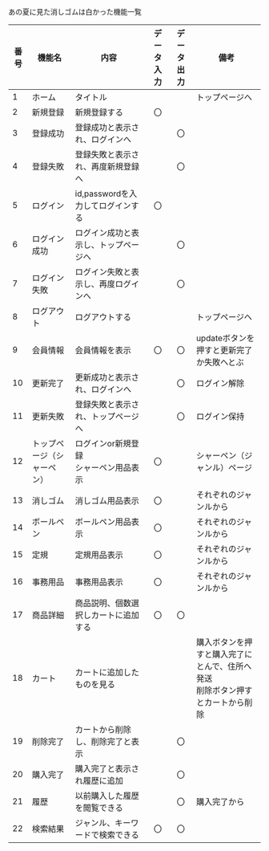 あの夏に見た消しゴムは白かった機能一覧

|番号|機能名|内容|データ入力|データ出力|備考|
|---|---|---|:---:|:---:|---|
|1|ホーム|タイトル|||トップページへ|
|2|新規登録|新規登録する|〇|||
|3|登録成功|登録成功と表示され、ログインへ||〇||
|4|登録失敗|登録失敗と表示され、再度新規登録へ||〇||
|5|ログイン|id,passwordを入力してログインする|〇|||
|6|ログイン成功|ログイン成功と表示し、トップページへ||〇||
|7|ログイン失敗|ログイン失敗と表示し、再度ログインへ||〇||
|8|ログアウト|ログアウトする|||トップページへ|
|9|会員情報|会員情報を表示|〇|〇|updateボタンを押すと更新完了か失敗へとぶ|
|10|更新完了|更新成功と表示され、ログインへ||〇|ログイン解除|
|11|更新失敗|登録失敗と表示され、トップページへ||〇|ログイン保持|
|12|トップページ（シャーペン）|ログインor新規登録<br>シャーペン用品表示|〇||シャーペン（ジャンル）ページ|
|13|消しゴム|消しゴム用品表示|〇||それぞれのジャンルから|
|14|ボールペン|ボールペン用品表示|〇||それぞれのジャンルから|
|15|定規|定規用品表示|〇||それぞれのジャンルから|
|16|事務用品|事務用品表示|〇||それぞれのジャンルから|
|17|商品詳細|商品説明、個数選択しカートに追加する|〇|〇||
|18|カート|カートに追加したものを見る|||購入ボタンを押すと購入完了にとんで、住所へ発送<br>削除ボタン押すとカートから削除|
|19|削除完了|カートから削除し、削除完了と表示||〇||
|20|購入完了|購入完了と表示され履歴に追加||〇||
|21|履歴|以前購入した履歴を閲覧できる||〇|購入完了から|
|22|検索結果|ジャンル、キーワードで検索できる|〇|〇||
